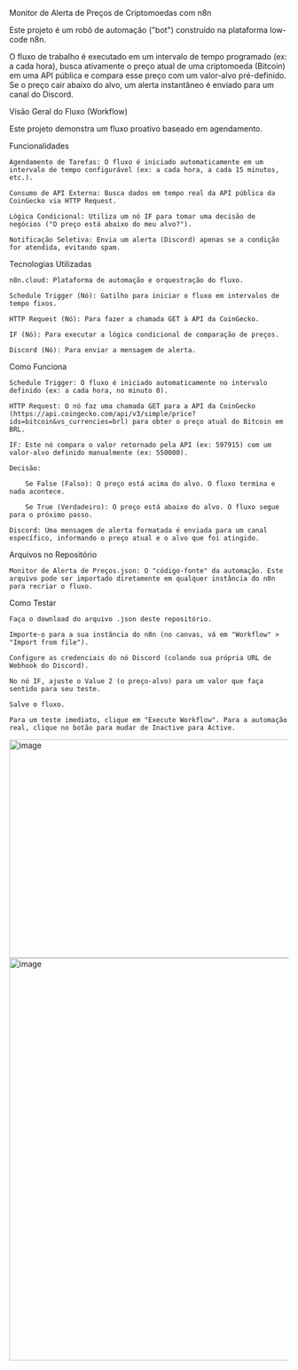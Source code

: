 Monitor de Alerta de Preços de Criptomoedas com n8n

Este projeto é um robô de automação ("bot") construído na plataforma low-code n8n.

O fluxo de trabalho é executado em um intervalo de tempo programado (ex: a cada hora), busca ativamente o preço atual de uma criptomoeda (Bitcoin) em uma API pública e compara esse preço com um valor-alvo pré-definido. Se o preço cair abaixo do alvo, um alerta instantâneo é enviado para um canal do Discord.

Visão Geral do Fluxo (Workflow)

Este projeto demonstra um fluxo proativo baseado em agendamento.

Funcionalidades

    Agendamento de Tarefas: O fluxo é iniciado automaticamente em um intervalo de tempo configurável (ex: a cada hora, a cada 15 minutos, etc.).

    Consumo de API Externa: Busca dados em tempo real da API pública da CoinGecko via HTTP Request.

    Lógica Condicional: Utiliza um nó IF para tomar uma decisão de negócios ("O preço está abaixo do meu alvo?").

    Notificação Seletiva: Envia um alerta (Discord) apenas se a condição for atendida, evitando spam.

Tecnologias Utilizadas

    n8n.cloud: Plataforma de automação e orquestração do fluxo.

    Schedule Trigger (Nó): Gatilho para iniciar o fluxo em intervalos de tempo fixos.

    HTTP Request (Nó): Para fazer a chamada GET à API da CoinGecko.

    IF (Nó): Para executar a lógica condicional de comparação de preços.

    Discord (Nó): Para enviar a mensagem de alerta.

Como Funciona

    Schedule Trigger: O fluxo é iniciado automaticamente no intervalo definido (ex: a cada hora, no minuto 0).

    HTTP Request: O nó faz uma chamada GET para a API da CoinGecko (https://api.coingecko.com/api/v3/simple/price?ids=bitcoin&vs_currencies=brl) para obter o preço atual do Bitcoin em BRL.

    IF: Este nó compara o valor retornado pela API (ex: 597915) com um valor-alvo definido manualmente (ex: 550000).

    Decisão:

        Se False (Falso): O preço está acima do alvo. O fluxo termina e nada acontece.

        Se True (Verdadeiro): O preço está abaixo do alvo. O fluxo segue para o próximo passo.

    Discord: Uma mensagem de alerta formatada é enviada para um canal específico, informando o preço atual e o alvo que foi atingido.

Arquivos no Repositório

    Monitor de Alerta de Preços.json: O "código-fonte" da automação. Este arquivo pode ser importado diretamente em qualquer instância do n8n para recriar o fluxo.

Como Testar

    Faça o download do arquivo .json deste repositório.

    Importe-o para a sua instância do n8n (no canvas, vá em "Workflow" > "Import from file").

    Configure as credenciais do nó Discord (colando sua própria URL de Webhook do Discord).

    No nó IF, ajuste o Value 2 (o preço-alvo) para um valor que faça sentido para seu teste.

    Salve o fluxo.

    Para um teste imediato, clique em "Execute Workflow". Para a automação real, clique no botão para mudar de Inactive para Active.



<img width="1088" height="394" alt="image" src="https://github.com/user-attachments/assets/b0bb5774-6fee-484d-a124-77236340c28d" />


<img width="593" height="726" alt="image" src="https://github.com/user-attachments/assets/b4d10fc7-84ec-4601-bf3c-558989705f33" />
